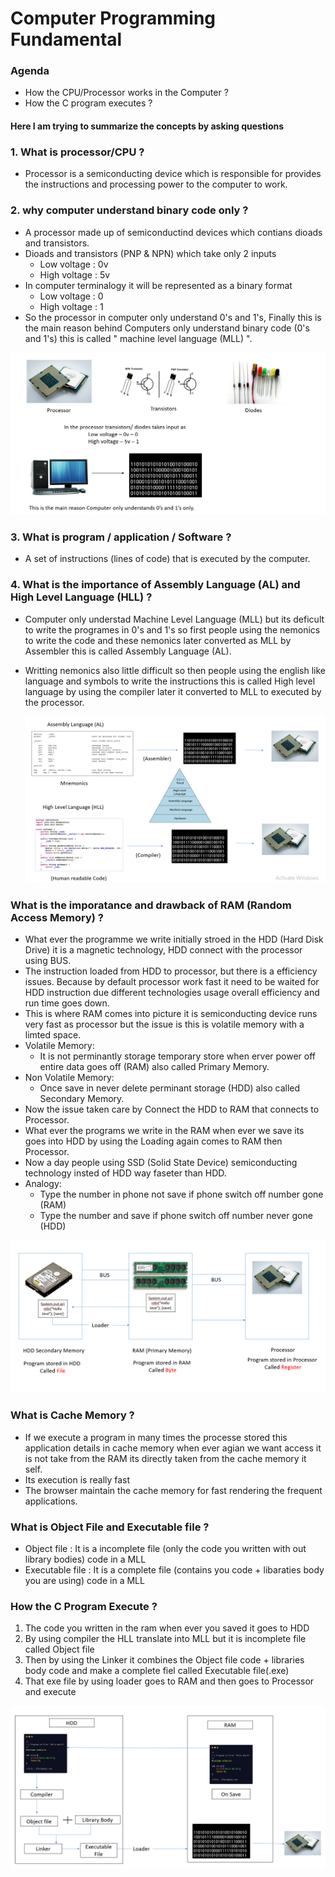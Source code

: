# Computer Programming Fundamental
### Agenda
- How the CPU/Processor works in the Computer ?
- How the C program executes ?

#### Here I am trying to summarize the concepts by asking questions

### 1. What is processor/CPU ?
  - Processor is a semiconducting device which is responsible for provides the instructions and processing power to the computer to work.

### 2. why computer understand binary code only ?
  - A processor made up of semiconductind devices which contians dioads and transistors.
  - Dioads and transistors (PNP & NPN) which take only 2 inputs
      - Low voltage : 0v
      - High voltage : 5v 
  - In computer terminalogy it will be represented as a binary format 
      - Low voltage : 0 
      - High voltage : 1 
  - So the processor in computer only understand 0's and 1's, Finally this is the main reason behind Computers only understand binary code (0's and 1's) this is called  " machine level language (MLL) ".
  
  ![alt processor](Images/Compute_Fundamentals_1.png)
  
### 3. What is program / application / Software ?
 - A set of instructions (lines of code) that is executed by the computer.

### 4. What is the importance of Assembly Language (AL) and High Level Language (HLL) ? 
- Computer only understad Machine Level Language (MLL) but its deficult to write the programes in 0's and 1's so first people using the nemonics to write the code and these nemonics later converted as MLL by Assembler this is called Assembly Language (AL).
- Writting nemonics also little difficult so then people using the english like language and symbols to write the instructions this is called High level language by using the compiler later it converted to MLL to executed by the processor.

  ![alt processor](Images/Compute_Fundamentals_2.png)

### What is the imporatance and drawback of RAM (Random Access Memory) ? 
- What ever the programme we write initially stroed in the HDD (Hard Disk Drive) it is a magnetic technology, HDD connect with the processor using BUS.
- The instruction loaded from HDD to processor, but there is a efficiency issues. Because by default processor work fast it need to be waited for HDD instruction due different technologies usage overall efficiency and run time goes down.
- This is where RAM comes into picture it is semiconducting device runs very fast as processor but the issue is this is volatile memory with a limted space.
- Volatile Memory:
    - It is not perminantly storage temporary store when erver power off entire data goes off (RAM) also called Primary Memory.
- Non Volatile Memory:
    - Once save in never delete perminant storage (HDD) also called Secondary Memory.
- Now the issue taken care by Connect the HDD to RAM that connects to Processor.
- What ever the programs we write in the RAM when ever we save its goes into HDD by using the Loading again comes to RAM then Processor.
- Now a day people using SSD (Solid State Device) semiconducting technology insted of HDD way faseter than HDD.
- Analogy:
    - Type the number in phone not save if phone switch off number gone (RAM)
    - Type the number and save if phone switch off number never gone (HDD)

 ![alt processor](Images/Compute_Fundamentals_3.png)
 
### What  is Cache Memory ?
- If we execute a program in many times the processe stored this application details in cache memory when ever agian we want access it is not take from the RAM its directly taken from the cache memory it self.
- Its execution is really fast
- The browser maintain the cache memory for fast rendering the frequent applications.

### What is Object File and Executable file ?
- Object file : It is a incomplete file (only the code you written with out library bodies) code in a MLL
- Executable file : It is a complete file (contains you code + libaraties body you are using) code in a MLL 

### How the C Program Execute ?
1. The code you written in the ram when ever you saved it goes to HDD
2. By using compiler the HLL translate into MLL but it is incomplete file called Object file
3. Then by using the Linker it combines the Object file code + libraries body code and make a complete fiel called Executable file(.exe)
4. That exe file by using loader goes to RAM and then goes to Processor and execute

 ![alt processor](Images/Compute_Fundamentals_4.png)
 
 
 
 
 
 
 
 
 
